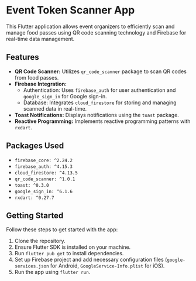 # Event Token Scanner App

This Flutter application allows event organizers to efficiently scan and manage food passes using QR code scanning technology and Firebase for real-time data management.

## Features

- **QR Code Scanner:** Utilizes `qr_code_scanner` package to scan QR codes from food passes.
- **Firebase Integration:**
  - Authentication: Uses `firebase_auth` for user authentication and `google_sign_in` for Google sign-in.
  - Database: Integrates `cloud_firestore` for storing and managing scanned data in real-time.
- **Toast Notifications:** Displays notifications using the `toast` package.
- **Reactive Programming:** Implements reactive programming patterns with `rxdart`.

## Packages Used

- `firebase_core: ^2.24.2`
- `firebase_auth: ^4.15.3`
- `cloud_firestore: ^4.13.5`
- `qr_code_scanner: ^1.0.1`
- `toast: ^0.3.0`
- `google_sign_in: ^6.1.6`
- `rxdart: ^0.27.7`

## Getting Started

Follow these steps to get started with the app:

1. Clone the repository.
2. Ensure Flutter SDK is installed on your machine.
3. Run `flutter pub get` to install dependencies.
4. Set up Firebase project and add necessary configuration files (`google-services.json` for Android, `GoogleService-Info.plist` for iOS).
5. Run the app using `flutter run`.

